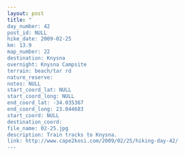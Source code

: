 ```yaml
---
layout: post
title: "
day_number: 42
post_id: NULL
hike_date: 2009-02-25
km: 13.9
map_number: 22
destination: Knysna
overnight: Knysna Campsite
terrain: beach/tar rd
nature_reserve: 
notes: NULL
start_coord_lat: NULL
start_coord_long: NULL
end_coord_lat: -34.035367
end_coord_long: 23.044683
start_coord: NULL
destination_coord: 
file_name: 02-25.jpg
description: Train tracks to Knysna.
link: http://www.cape2kosi.com/2009/02/25/hiking-day-42/
---
```

